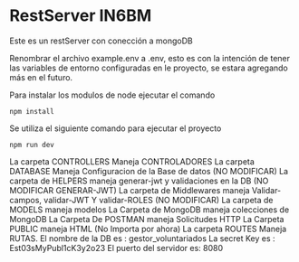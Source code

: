 # RestServer IN6BM

Este es un restServer con conección a mongoDB

Renombrar el archivo example.env a .env, esto es con la intención de tener las variables de entorno
configuradas en le proyecto, se estara agregando más en el futuro.

Para instalar los modulos de node ejecutar el comando
```
npm install
```

Se utiliza el siguiente comando para ejecutar el proyecto
```
npm run dev
```
La carpeta CONTROLLERS Maneja CONTROLADORES
La carpeta DATABASE Maneja Configuracion de la Base de datos (NO MODIFICAR)
La carpeta de HELPERS maneja generar-jwt y validaciones en la DB (NO MODIFICAR GENERAR-JWT)
La carpeta de Middlewares maneja Validar-campos, validar-JWT Y validar-ROLES (NO MODIFICAR)
La carpeta de MODELS maneja modelos
La Carpeta de MongoDB maneja colecciones de MongoDB 
La Carpeta De POSTMAN maneja Solicitudes HTTP
La Carpeta PUBLIC maneja HTML (No Importa por ahora)
La carpeta ROUTES Maneja RUTAS.
El nombre de la DB es : gestor_voluntariados
La secret Key es : Est03sMyPubl1cK3y2o23 
El puerto del servidor es: 8080

